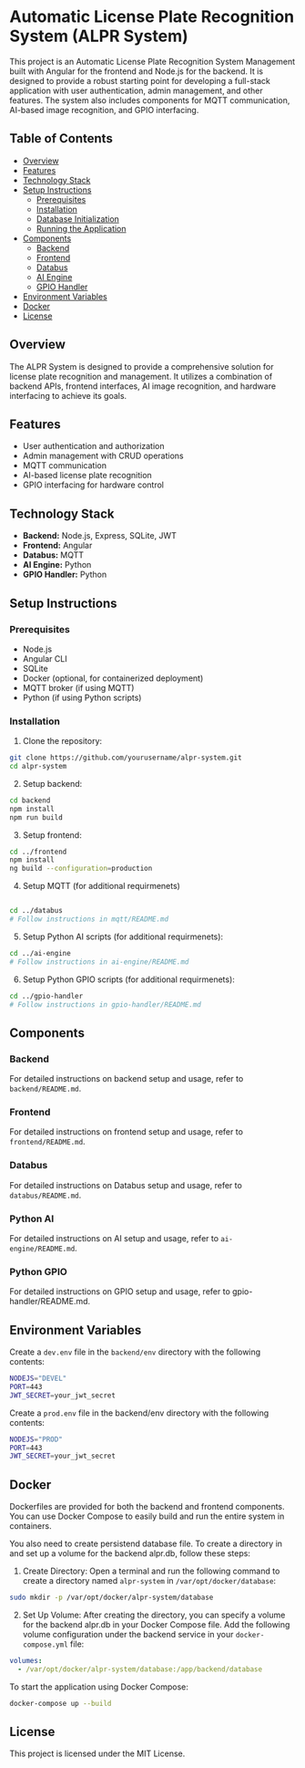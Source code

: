 # Automatic License Plate Recognition System (ALPR System)

This project is an Automatic License Plate Recognition System Management built with Angular for the frontend and Node.js for the backend. It is designed to provide a robust starting point for developing a full-stack application with user authentication, admin management, and other features. The system also includes components for MQTT communication, AI-based image recognition, and GPIO interfacing.

## Table of Contents

- [Overview](#overview)
- [Features](#features)
- [Technology Stack](#technology-stack)
- [Setup Instructions](#setup-instructions)
  - [Prerequisites](#prerequisites)
  - [Installation](#installation)
  - [Database Initialization](#database-initialization)
  - [Running the Application](#running-the-application)
- [Components](#components)
  - [Backend](#backend)
  - [Frontend](#frontend)
  - [Databus](#databus)
  - [AI Engine](#ai-engine)
  - [GPIO Handler](#gpio-handler)
- [Environment Variables](#environment-variables)
- [Docker](#docker)
- [License](#license)

## Overview

The ALPR System is designed to provide a comprehensive solution for license plate recognition and management. It utilizes a combination of backend APIs, frontend interfaces, AI image recognition, and hardware interfacing to achieve its goals.

## Features <a id='features'></a>

- User authentication and authorization
- Admin management with CRUD operations
- MQTT communication
- AI-based license plate recognition
- GPIO interfacing for hardware control

## Technology Stack <a id='technology-stack'></a>

- **Backend:** Node.js, Express, SQLite, JWT
- **Frontend:** Angular
- **Databus:** MQTT
- **AI Engine:** Python
- **GPIO Handler:** Python

## Setup Instructions <a id='setup-instructions'></a>

### Prerequisites

- Node.js
- Angular CLI
- SQLite
- Docker (optional, for containerized deployment)
- MQTT broker (if using MQTT)
- Python (if using Python scripts)

### Installation <a id='installation'></a>

1. Clone the repository:

```bash
git clone https://github.com/yourusername/alpr-system.git
cd alpr-system
```

2. Setup backend:

```bash
cd backend
npm install
npm run build
```

3. Setup frontend:

```bash
cd ../frontend
npm install
ng build --configuration=production
```

4. Setup MQTT (for additional requirmenets)
```bash

cd ../databus
# Follow instructions in mqtt/README.md
```

5. Setup Python AI scripts (for additional requirmenets):

```bash
cd ../ai-engine
# Follow instructions in ai-engine/README.md
```

6. Setup Python GPIO scripts (for additional requirmenets):

```bash
cd ../gpio-handler
# Follow instructions in gpio-handler/README.md
```

## Components <a id='components'></a>

### Backend <a id='backend'></a>
For detailed instructions on backend setup and usage, refer to `backend/README.md`.

### Frontend <a id='frontend'></a>
For detailed instructions on frontend setup and usage, refer to `frontend/README.md`.

### Databus <a id='databus'></a>
For detailed instructions on Databus setup and usage, refer to `databus/README.md`.

### Python AI <a id='ai-engine'></a>
For detailed instructions on AI setup and usage, refer to `ai-engine/README.md`.

### Python GPIO <a id='gpio-handler'></a>
For detailed instructions on GPIO setup and usage, refer to gpio-handler/README.md.

## Environment Variables <a id='environment-variables'></a>

Create a `dev.env` file in the `backend/env` directory with the following contents:

```bash
NODEJS="DEVEL"
PORT=443
JWT_SECRET=your_jwt_secret
```

Create a `prod.env` file in the backend/env directory with the following contents:

```bash
NODEJS="PROD"
PORT=443
JWT_SECRET=your_jwt_secret
```

## Docker <a id='docker'></a>
Dockerfiles are provided for both the backend and frontend components. You can use Docker Compose to easily build and run the entire system in containers.

You also need to create persistend database file. To create a directory in and set up a volume for the backend alpr.db, follow these steps:

1. Create Directory: Open a terminal and run the following command to create a directory named `alpr-system` in `/var/opt/docker/database`:
```bash
sudo mkdir -p /var/opt/docker/alpr-system/database
```

2. Set Up Volume: After creating the directory, you can specify a volume for the backend alpr.db in your Docker Compose file. Add the following volume configuration under the backend service in your `docker-compose.yml` file:
```yaml
volumes:
  - /var/opt/docker/alpr-system/database:/app/backend/database
```


To start the application using Docker Compose:

```bash
docker-compose up --build
```
## License <a id='license'></a>

This project is licensed under the MIT License.

